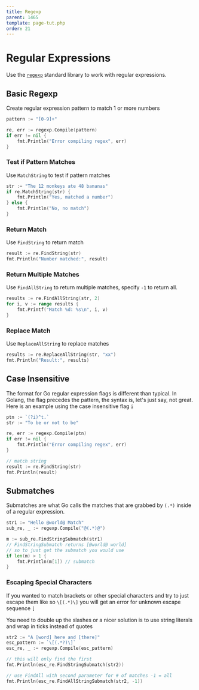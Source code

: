 ```yaml
---
title: Regexp
parent: 1465
template: page-tut.php
order: 21
---
```


# Regular Expressions

Use the [`regexp`](http://golang.org/pkg/regexp/) standard library to work with regular expressions.


## Basic Regexp

Create regular expression pattern to match 1 or more numbers

```go
pattern := "[0-9]+"

re, err := regexp.Compile(pattern)
if err != nil {
	fmt.Println("Error compiling regex", err)
}
```

### Test if Pattern Matches

Use `MatchString` to test if pattern matches

```go
str := "The 12 monkeys ate 48 bananas"
if re.MatchString(str) {
	fmt.Println("Yes, matched a number")
} else {
	fmt.Println("No, no match")
}
```

### Return Match

Use `FindString` to return match

```go
result := re.FindString(str)
fmt.Println("Number matched:", result)
```

### Return Multiple Matches

Use `FindAllString` to return multiple matches, specify `-1` to return all.

```go
results := re.FindAllString(str, 2)
for i, v := range results {
	fmt.Printf("Match %d: %s\n", i, v)
}
```

### Replace Match

Use `ReplaceAllString` to replace matches

```go
results := re.ReplaceAllString(str, "xx")
fmt.Println("Result:", results)
```

## Case Insensitive

The format for Go regular expression flags is different than typical. In Golang, the flag precedes the pattern, the syntax is, let's just say, not great. Here is an example using the case insensitive flag `i`

```go
ptn := `(?i)^t.`
str := "To be or not to be"

re, err := regexp.Compile(ptn)
if err != nil {
	fmt.Println("Error compiling regex", err)
}

// match string
result := re.FindString(str)
fmt.Println(result)
```

## Submatches

Submatches are what Go calls the matches that are grabbed by `(.*)` inside of a regular expression.

```go
str1 := "Hello @world@ Match"
sub_re, _ := regexp.Compile("@(.*)@")

m := sub_re.FindStringSubmatch(str1)
// FindStringSubmatch returns [@world@ world]
// so to just get the submatch you would use
if len(m) > 1 {
	fmt.Println(m[1]) // submatch
}
```

### Escaping Special Characters

If you wanted to match brackets or other special characters and try to just escape them like so `\[(.*)\]` you will get an error for unknown escape sequence `[`

You need to double up the slashes or a nicer solution is to use string literals and wrap in ticks instead of quotes

```go
str2 := "A [word] here and [there]"
esc_pattern := `\[(.*?)\]`
esc_re, _ := regexp.Compile(esc_pattern)

// this will only find the first
fmt.Println(esc_re.FindStringSubmatch(str2))

// use FindAll with second parameter for # of matches -1 = all
fmt.Println(esc_re.FindAllStringSubmatch(str2, -1))
```

